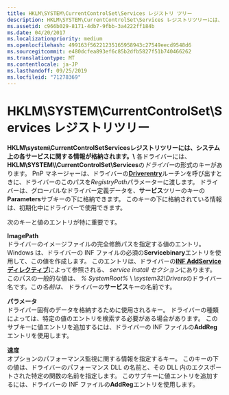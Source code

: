 ```yaml
---
title: HKLM\SYSTEM\CurrentControlSet\Services レジストリ ツリー
description: HKLM\SYSTEM\CurrentControlSet\Services レジストリツリーには、システム上の各サービスに関する情報が格納されます。
ms.assetid: c966b029-8171-4db7-9fbb-3a4222ff184b
ms.date: 04/20/2017
ms.localizationpriority: medium
ms.openlocfilehash: 499163f56221235165958943c27549eecd9548d6
ms.sourcegitcommit: e480dcfea893ef6c85b2dfb5827f51b740466262
ms.translationtype: MT
ms.contentlocale: ja-JP
ms.lasthandoff: 09/25/2019
ms.locfileid: "71278369"
---
```

# <a name="hklmsystemcurrentcontrolsetservices-registry-tree"></a>HKLM\\SYSTEM\\CurrentControlSet\\Services レジストリツリー





**HKLM\\system\\CurrentControlSetServicesレジストリツリーには、システム上の各サービスに関する情報が格納されます。\\** 各ドライバーには、 **HKLM\\SYSTEM\\\\CurrentControlSet\\Services**の<em>ドライバー</em>の形式のキーがあります。 PnP マネージャーは、ドライバーの[**Driverentry**](https://docs.microsoft.com/windows-hardware/drivers/ddi/content/wdm/nc-wdm-driver_initialize)ルーチンを呼び出すときに、ドライバーのこのパスを*RegistryPath*パラメーターに渡します。 ドライバーは、グローバルなドライバー定義データを、**サービス**ツリーのキーの**Parameters**サブキーの下に格納できます。 このキーの下に格納されている情報は、初期化中にドライバーで使用できます。

次のキーと値のエントリが特に重要です。

<a href="" id="imagepath"></a>**ImagePath**  
ドライバーのイメージファイルの完全修飾パスを指定する値のエントリ。 Windows は、ドライバーの INF ファイルの必須の**Servicebinary**エントリを使用して、この値を作成します。 このエントリは、ドライバーの[**INF AddService ディレクティブ**](inf-addservice-directive.md)によって参照される、 *service install セクション*にあります。 このパスの一般的な値は、 *% SystemRoot%* \\ *\\system32\\Drivers*のドライバー名です。この*名前は、* ドライバーの**サービス**キーの名前です。

<a href="" id="parameters"></a>**パラメータ**  
ドライバー固有のデータを格納するために使用されるキー。 ドライバーの種類によっては、特定の値のエントリを検索する必要がある場合があります。 このサブキーに値エントリを追加するには、ドライバーの INF ファイルの**AddReg**エントリを使用します。

<a href="" id="performance"></a>**速度**  
オプションのパフォーマンス監視に関する情報を指定するキー。 このキーの下の値は、ドライバーのパフォーマンス DLL の名前と、その DLL 内のエクスポートされた特定の関数の名前を指定します。 このサブキーに値エントリを追加するには、ドライバーの INF ファイルの**AddReg**エントリを使用します。

 

 





